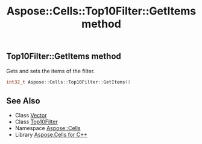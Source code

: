 ﻿---
title: Aspose::Cells::Top10Filter::GetItems method
linktitle: GetItems
second_title: Aspose.Cells for C++ API Reference
description: 'Aspose::Cells::Top10Filter::GetItems method. Gets and sets the items of the filter in C++.'
type: docs
weight: 1100
url: /cpp/aspose.cells/top10filter/getitems/
---
## Top10Filter::GetItems method


Gets and sets the items of the filter.

```cpp
int32_t Aspose::Cells::Top10Filter::GetItems()
```

## See Also

* Class [Vector](../../vector/)
* Class [Top10Filter](../)
* Namespace [Aspose::Cells](../../)
* Library [Aspose.Cells for C++](../../../)
